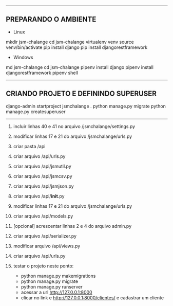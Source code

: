 ------------------------------------------------------------
PREPARANDO O AMBIENTE
------------------------------------------------------------

- Linux

mkdir jsm-chalange
cd jsm-chalange
virtualenv venv
source venv/bin/activate
pip install django
pip install djangorestframework

- Windows

md jsm-chalange
cd jsm-chalange
pipenv install django
pipenv install djangorestframework
pipenv shell

------------------------------------------------------------
CRIANDO PROJETO E DEFININDO SUPERUSER
------------------------------------------------------------

django-admin startproject jsmchalange .
python manage.py migrate
python manage.py createsuperuser

------------------------------------------------------------

1) incluir linhas 40 e 41 no arquivo /jsmchalange/settings.py
2) modificar linhas 17 e 21 do arquivo /jsmchalange/urls.py
3) criar pasta /api
4) criar arquivo /api/urls.py
5) criar arquivo /api/jsmutil.py
6) criar arquivo /api/jsmcsv.py
7) criar arquivo /api/jsmjson.py
8) criar arquivo /api/__init__.py











2) modificar linhas 17 e 21 do arquivo /jsmchalange/urls.py
3) criar arquivo /api/models.py
4) [opcional] acrescentar linhas 2 e 4 do arquivo admin.py
5) criar arquivo /api/serializer.py
6) modificar arquivo /api/views.py
7) criar arquivo /api/urls.py
8) testar o projeto neste ponto: 
   - python manage.py makemigrations
   - python manage.py migrate
   - python manage.py runserver
   - acessar a url http://127.0.0.1:8000   
   - clicar no link e http://127.0.0.1:8000/clientes/ e cadastrar um cliente
   